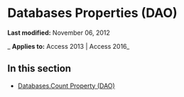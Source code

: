 
# Databases Properties (DAO)

 **Last modified:** November 06, 2012

 _ **Applies to:** Access 2013 | Access 2016_

## In this section


- [Databases.Count Property (DAO)](7c542b17-9806-e00e-8cbd-58d6d17e98c4.md)
    
